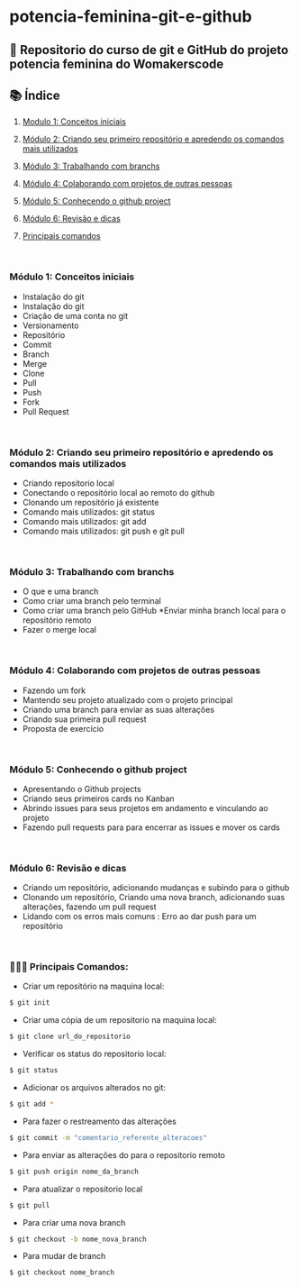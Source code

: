 # potencia-feminina-git-e-github

## 🚀 Repositorio do curso de git e GitHub do projeto potencia feminina do Womakerscode


## 📚 Índice

 1. [Modulo 1: Conceitos iniciais](#modulo1)

 2. [Módulo 2: Criando seu primeiro repositório e apredendo os comandos mais utilizados](#modulo2)
 3. [Módulo 3: Trabalhando com branchs](#modulo3)
 4. [Módulo 4: Colaborando com projetos de outras pessoas](#modulo4)
 5. [Módulo 5: Conhecendo o github project](#modulo5)
 6. [Módulo 6: Revisão e dicas](#modulo6)
 7. [Principais comandos](#comandos)

<div id='modulo1'/>  

<br>

### Módulo 1: Conceitos iniciais
* Instalação do git
* Instalação do git
* Criação de uma conta no git
* Versionamento
* Repositório
* Commit
* Branch
* Merge
* Clone
* Pull
* Push
* Fork
* Pull Request

<div id='modulo2'/>  

<br>

### Módulo 2: Criando seu primeiro repositório e apredendo os comandos mais utilizados
* Criando repositorio local
* Conectando o repositório local ao remoto do github
* Clonando um repositório já existente
* Comando mais utilizados: git status
* Comando mais utilizados: git add
* Comando mais utilizados: git push e git pull

<div id='modulo3'/>  

<br>

### Módulo 3: Trabalhando com branchs
* O que e uma branch
* Como criar uma branch pelo terminal
* Como criar uma branch pelo GitHub
*Enviar minha branch local para o repositório remoto 
* Fazer o merge local

<div id='modulo4'/>  

<br>

### Módulo 4: Colaborando com projetos de outras pessoas 
* Fazendo um fork
* Mantendo seu projeto atualizado com o projeto principal
* Criando uma branch para enviar as suas alterações
* Criando sua primeira pull request
* Proposta de exercício

<div id='modulo5'/>  

<br>

### Módulo 5: Conhecendo o github project
* Apresentando o Github projects
* Criando seus primeiros cards no Kanban
* Abrindo issues para seus projetos em andamento e vinculando ao projeto
* Fazendo pull requests para para encerrar as issues e mover os cards

<div id='modulo6'/>  

<br>

### Módulo 6: Revisão e dicas
* Criando um repositório, adicionando mudanças e subindo para o github
* Clonando um repositório, Criando uma nova branch, adicionando suas alterações, fazendo um pull request
* Lidando com os erros mais comuns : Erro ao dar push para um repositório

<div id='comandos'/>  

<br>

### 👩🏽‍💻 Principais Comandos:
* Criar um repositório na maquina local:
```bash
$ git init
```
* Criar uma cópia de um repositorio na maquina local:
```bash
$ git clone url_do_repositorio
```
* Verificar os status do repositorio local:
```bash
$ git status
```
* Adicionar os arquivos alterados no git:
```bash
$ git add *
```
* Para fazer o restreamento das alterações 
```bash
$ git commit -m "comentario_referente_alteracoes"
```
* Para enviar as alterações do para o repositorio remoto
```bash
$ git push origin nome_da_branch
```
* Para atualizar o repositorio local
```bash
$ git pull
```
* Para criar uma nova branch
```bash
$ git checkout -b nome_nova_branch
```
* Para mudar de branch
```bash
$ git checkout nome_branch
```



 
